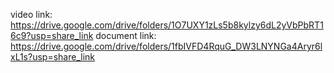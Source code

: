 video link:  https://drive.google.com/drive/folders/1O7UXY1zLs5b8kylzy6dL2yVbPbRT16c9?usp=share_link
document link: https://drive.google.com/drive/folders/1fbIVFD4RquG_DW3LNYNGa4Aryr6lxL1s?usp=share_link
